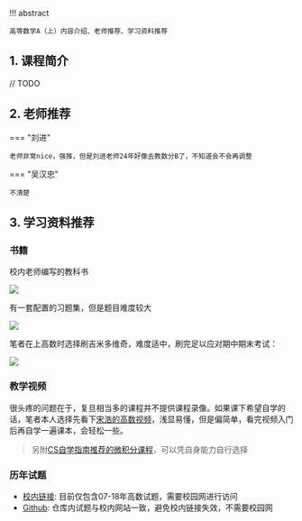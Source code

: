 !!! abstract

    高等数学A（上）内容介绍、老师推荐、学习资料推荐

## 1. 课程简介

// TODO

## 2. 老师推荐

=== "刘进"

    老师非常nice，强推，但是刘进老师24年好像去教数分B了，不知道会不会再调整

=== "吴汉忠"

    不清楚 

## 3. 学习资料推荐

### 书籍

校内老师编写的教科书

![](/images/高数A2.jpg)

有一套配置的习题集，但是题目难度较大

![](/images/高数A3.jpg)

笔者在上高数时选择刷吉米多维奇，难度适中，刷完足以应对期中期末考试：

![](/images/高数A4.jpg)

### 教学视频

很头疼的问题在于，复旦相当多的课程并不提供课程录像。如果课下希望自学的话，笔者本人选择先看下[宋浩的高数视频](https://www.bilibili.com/video/BV1Eb411u7Fw/?spm_id_from=333.337.search-card.all.click&vd_source=6afbbf08fb8c28068a9d924fe9a1154b)，浅显易懂，但是偏简单，看完视频入门后再自学一遍课本，会轻松一些。

> 另附[CS自学指南推荐的微积分课程](https://csdiy.wiki/%E6%95%B0%E5%AD%A6%E5%9F%BA%E7%A1%80/MITmaths/)，可以凭自身能力自行选择

### 历年试题

- [校内链接](https://math.fudan.edu.cn/gdsx/34087/list.htm): 目前仅包含07-18年高数试题，需要校园网进行访问
- [Github](https://github.com/Fudan-CS-Guide/Fudan-CS-Resource/tree/main/%E9%AB%98%E7%AD%89%E6%95%B0%E5%AD%A6A%E5%BE%80%E5%B9%B4%E8%AF%95%E9%A2%98): 仓库内试题与校内网站一致，避免校内链接失效，不需要校园网

